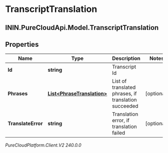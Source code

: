 # TranscriptTranslation

## ININ.PureCloudApi.Model.TranscriptTranslation

## Properties

|Name | Type | Description | Notes|
|------------ | ------------- | ------------- | -------------|
| **Id** | **string** | Transcript Id | |
| **Phrases** | [**List&lt;PhraseTranslation&gt;**](PhraseTranslation) | List of translated phrases, if translation succeeded | [optional] |
| **TranslateError** | **string** | Translation error, if translation failed | [optional] |



_PureCloudPlatform.Client.V2 240.0.0_
